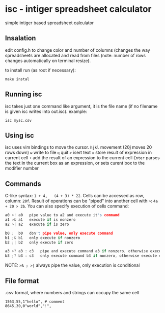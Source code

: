 isc - intiger spreadsheet calculator
====================================
simple intiger based spreadsheet calculator


Insalation
----------
edit config.h to change color and number of columns (changes the way 
spreadsheets are allocated and read from files (note: number of rows
changes automatically on terminal resize).

to install run (as root if necessary):

	make instal


Running isc
-----------
isc takes just one command like argument, it is the file name
(if no filename is given isc writes into out.isc). example:

	isc mysc.csv


Using isc
---------
isc uses vim bindings to move the cursor.
`hjkl`  movement (20j moves 20 rows down)
`w`  write to file
`q`  quit
`>`  isert text
`=`  store result of expression in current cell
`+`  add the result of an expression to the current cell
`Enter`  parses the text in the current box as an expression, or
         sets curent box to the modifier number

Commands
--------
C-like syntax: `1 + 4,   (4 + 3) * 22`.
Cells can be accessed as row, column: `20f`.
Result of operations can be "piped" into another cell
with `>`: `4a + 20 > 2b`.
You can also specify execution of cells command:
``` c
a0 >! a0   pipe value to a2 and execute it's command
a1 >& a1   execute if is nonzero
a2 >| a2   execute if is zero

b0 ;  b0   don't pipe value, only execute command
b1 ;& b1   only execute if nonzero
b2 ;| b2   only execute if zero

a3 >? a3 : c3   pipe and execute command a3 if nonzero, otherwise execute c3
b3 ;? b3 : c3   only execute command b3 if nonzero, otherwise execute c3
```
NOTE: `>& ; >|` always pipe the value, only execution is conditional


File format
-----------
.csv format, where numbers and strings can occupy the same cell
```
1563,55,1"hello", # comment
8645,30,0"world","!",
```
